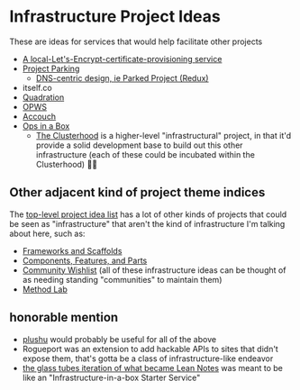 # Infrastructure Project Ideas

These are ideas for services that would help facilitate other projects

- [A local-Let's-Encrypt-certificate-provisioning service](af61f26f-4813-4473-9550-cc038de75965.md)
- [Project Parking](839f43ab-9033-4bd7-a0a6-291d26415d34.md)
  - [DNS-centric design, ie Parked Project (Redux)](416491ee-4b52-4887-96f0-465f361a36ea.md)
- itself.co
- [Quadration](0d93d812-6739-4142-9e16-d686e6df00ef.md)
- [OPWS](144ec8bd-d6cb-47b7-aa60-7220f6d5b4f2.md)
- [Accouch](1ae14fdb-5356-456a-a12f-89513f3a50ef.md)
- [Ops in a Box](035d1e22-7dca-4901-aa4a-1624e7a6a15c.md)
  - [The Clusterhood](9664b592-59ed-4ac5-bf15-9b67f67af111.md) is a higher-level "infrastructural" project, in that it'd provide a solid development base to build out this other infrastructure (each of these could be incubated within the Clusterhood)
🤨🤨
## Other adjacent kind of project theme indices

The [top-level project idea list](8509d6ba-3cdd-418a-82ea-94cc044b6aef.md) has a lot of other kinds of projects that could be seen as "infrastructure" that aren't the kind of infrastructure I'm talking about here, such as:

- [Frameworks and Scaffolds](d78bdabf-6401-489e-a284-51c500826748.md)
- [Components, Features, and Parts](cc2836d4-ad3f-4f0a-8974-981f8cc69b36.md)
- [Community Wishlist](cbf8b20c-fd72-4c42-a543-952e046c893b.md) (all of these infrastructure ideas can be thought of as needing standing "communities" to maintain them)
- [Method Lab](9a2890e2-a0fa-4484-9c1e-3c7c7ec4f28a.md)

## honorable mention

- [plushu](10cfcf6f-df6f-4f83-9f17-6a43a43c15e6.md) would probably be useful for all of the above
- Rogueport was an extension to add hackable APIs to sites that didn't expose them, that's gotta be a class of infrastructure-like endeavor
- [the glass tubes iteration of what became Lean Notes](0350c64c-4975-42fc-91ca-92007cd9bcaa.md) was meant to be like an "Infrastructure-in-a-box Starter Service"
